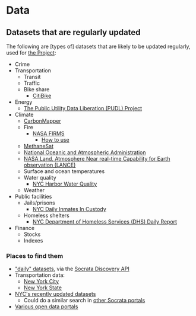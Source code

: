 # Data

## Datasets that are regularly updated

The following are \[types of\] datasets that are likely to be updated regularly, used for [the Project](project.md):

- Crime
- Transportation
  - Transit
  - Traffic
  - Bike share
    - [CitiBike](https://citibikenyc.com/system-data)
- Energy
  - [The Public Utility Data Liberation (PUDL) Project](https://catalyst.coop/pudl/)
- Climate
  - [CarbonMapper](https://carbonmapper.org/)
  - Fire
    - [NASA FIRMS](https://firms.modaps.eosdis.nasa.gov/)
      - [How to use](https://firms.modaps.eosdis.nasa.gov/academy/)
  - [MethaneSat](https://www.methanesat.org/)
  - [National Oceanic and Atmospheric Administration](https://data.noaa.gov/)
  - [NASA Land, Atmosphere Near real-time Capability for Earth observation (LANCE)](https://www.earthdata.nasa.gov/data/projects/lance)
  - Surface and ocean temperatures
  - Water quality
    - [NYC Harbor Water Quality](https://data.cityofnewyork.us/Environment/Harbor-Water-Quality/5uug-f49n/about_data)
  - Weather
- Public facilities
  - Jails/prisons
    - [NYC Daily Inmates In Custody](https://data.cityofnewyork.us/Public-Safety/Daily-Inmates-In-Custody/7479-ugqb/about_data)
  - Homeless shelters
    - [NYC Department of Homeless Services (DHS) Daily Report](https://data.cityofnewyork.us/Social-Services/DHS-Daily-Report/k46n-sa2m/about_data)
- Finance
  - Stocks
  - Indexes

### Places to find them

- ["daily" datasets](https://api.us.socrata.com/api/catalog/v1?q=daily&order=updatedAt+DESC), via the [Socrata Discovery API](https://dev.socrata.com/docs/other/discovery)
- Transportation data:
  - [New York City](https://data.cityofnewyork.us/browse?q=&sortBy=last_modified&limitTo=datasets&category=Transportation)
  - [New York State](https://data.ny.gov/browse-preview?sortBy=last_modified&pageSize=20&limitTo=datasets&category=Transportation)
- [NYC's recently updated datasets](https://data.cityofnewyork.us/browse?sortBy=last_modified&utf8=%E2%9C%93)
  - Could do a similar search in [other Socrata portals](https://www.opendatanetwork.com/)
- [Various open data portals](https://python-public-policy.afeld.me/en/columbia/assignments/open_ended.html#open-data-portals)
